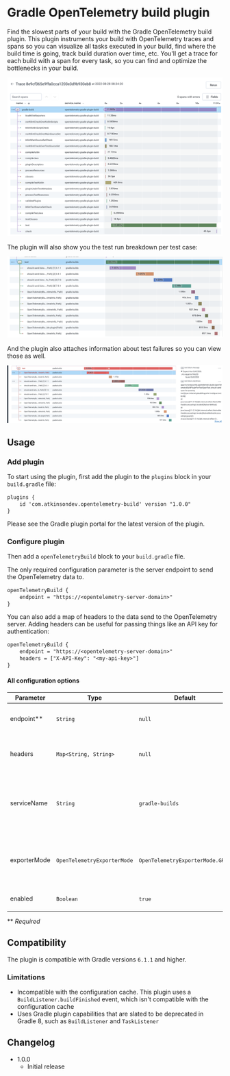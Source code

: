 # Gradle OpenTelemetry build plugin

Find the slowest parts of your build with the Gradle OpenTelemetry build plugin. This plugin instruments your build
with OpenTelemetry traces and spans so you can visualize all tasks executed in your build, find where the build time is going, track build duration over time, etc.
You'll get a trace for each build with a span for every task, so you can find and optimize the bottlenecks in your build.

![Trace from sample build](img/sample-build.png "Trace from sample build")

The plugin will also show you the test run breakdown per test case:

![Trace with spans per test](img/per-test-spans.png "Trace with spans per test")

And the plugin also attaches information about test failures so you can view those as well.

![Trace with failed test](img/test-failure.png "Trace with failed test")

## Usage

### Add plugin

To start using the plugin, first add the plugin to the `plugins` block in your `build.gradle` file:

```
plugins {
    id 'com.atkinsondev.opentelemetry-build' version "1.0.0"
}
```

Please see the Gradle plugin portal for the latest version of the plugin.

### Configure plugin

Then add a `openTelemetryBuild` block to your `build.gradle` file.

The only required configuration parameter is the server endpoint to send the OpenTelemetry data to.

```
openTelemetryBuild {
    endpoint = "https://<opentelemetry-server-domain>"
}
```

You can also add a map of headers to the data send to the OpenTelemetry server. Adding headers can be useful for passing things like an API key for authentication:

```
openTelemetryBuild {
    endpoint = "https://<opentelemetry-server-domain>"
    headers = ["X-API-Key": "<my-api-key>"]
}
```

#### All configuration options

| Parameter                | Type                | Default                          | Description                                   |
| ---------------- | --------------------------- | -------------------------------- | --------------------------------------------- |
| endpoint**       | `String`                    | `null`                           | OpenTelemetry server endpoint to send data to |
| headers          | `Map<String, String>`       | `null`                           | Headers to pass to the OpenTelemetry server, such as an API key |
| serviceName      | `String`                    | `gradle-builds`                  | Name of the service to identify the traces in your OpenTelemetry server, defaults to `gradle-builds` |
| exporterMode     | `OpenTelemetryExporterMode` | `OpenTelemetryExporterMode.GRPC` | Whether to send the data to the OpenTelemetry server via GRPC (default) or HTTP |
| enabled          | `Boolean`                   | `true`                           | Whether the plugin is enabled or not |

** _Required_

## Compatibility

The plugin is compatible with Gradle versions `6.1.1` and higher.

### Limitations

* Incompatible with the configuration cache. This plugin uses a `BuildListener.buildFinished` event, which isn't compatible with the configuration cache
* Uses Gradle plugin capabilities that are slated to be deprecated in Gradle 8, such as `BuildListener` and `TaskListener`

## Changelog

* 1.0.0
  * Initial release
